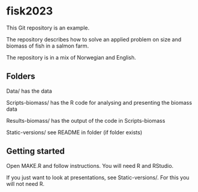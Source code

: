 # fisk2023

This Git repository is an example. 

The repository describes how to solve an applied problem on size and biomass of fish in a salmon farm.

The repository is in a mix of Norwegian and English.


## Folders

Data/ has the data

Scripts-biomass/ has the R code for analysing and presenting the biomass data

Results-biomass/ has the output of the code in Scripts-biomass

Static-versions/ see README in folder (if folder exists)

## Getting started

Open MAKE.R and follow instructions. You will need R and RStudio.

If you just want to look at presentations, see Static-versions/. For this you will not need R.


